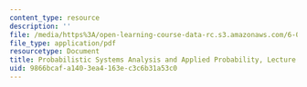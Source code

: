 ```yaml
---
content_type: resource
description: ''
file: /media/https%3A/open-learning-course-data-rc.s3.amazonaws.com/6-041sc-probabilistic-systems-analysis-and-applied-probability-fall-2013/9866bcafa1403ea4163ec3c6b31a53c0_MIT6_041SCF13_L06.pdf
file_type: application/pdf
resourcetype: Document
title: Probabilistic Systems Analysis and Applied Probability, Lecture 6
uid: 9866bcaf-a140-3ea4-163e-c3c6b31a53c0
---
```

